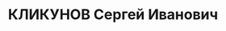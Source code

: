 ---
title: КЛИКУНОВ Сергей Иванович
description: 'Род. в 1899, Рязанская обл., русский, обр.: высшее, б/п. ПВРЗ, начальник
  технического отдела

  Арестован 06.02.1937. Обв. по ст. 58-8, 58-9, 58-11. Приговор: ВМН. Расстрелян 30.12.1937.

  Реабилитирован 27.04.1957'
---